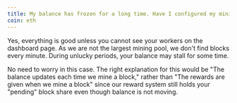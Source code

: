 ```yaml
---
title: My balance has frozen for a long time. Have I configured my mining software properly?
coin: eth
---
```


Yes, everything is good unless you cannot see your workers on the dashboard page. As we are not the largest mining pool, we don't find blocks every minute. During unlucky periods, your balance may stall for some time.

No need to worry in this case. The right explanation for this would be "The balance updates each time we mine a block," rather than "The rewards are given when we mine a block" since our reward system still holds your "pending" block share even though balance is not moving.
